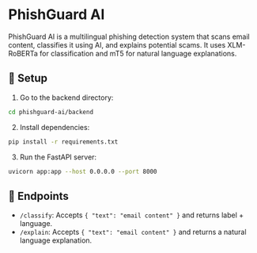 
# PhishGuard AI

PhishGuard AI is a multilingual phishing detection system that scans email content, classifies it using AI, and explains potential scams. It uses XLM-RoBERTa for classification and mT5 for natural language explanations.

## 🔧 Setup

1. Go to the backend directory:

```bash
cd phishguard-ai/backend
```

2. Install dependencies:

```bash
pip install -r requirements.txt
```

3. Run the FastAPI server:

```bash
uvicorn app:app --host 0.0.0.0 --port 8000
```

## 🧠 Endpoints

- `/classify`: Accepts `{ "text": "email content" }` and returns label + language.
- `/explain`: Accepts `{ "text": "email content" }` and returns a natural language explanation.
